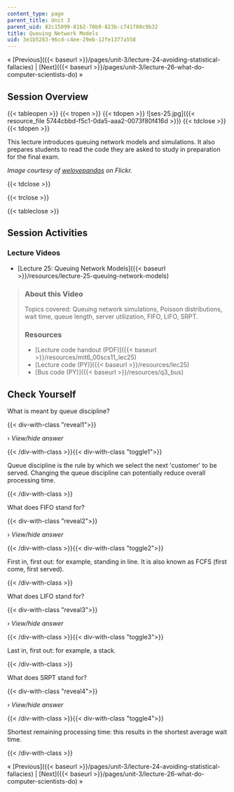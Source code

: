 ```yaml
---
content_type: page
parent_title: Unit 3
parent_uid: 82c15099-81b2-70b9-823b-c741f08c9b32
title: Queuing Network Models
uid: 3e1b5283-96cd-c4ee-29eb-12fe1377a558
---
```


« [Previous]({{< baseurl >}}/pages/unit-3/lecture-24-avoiding-statistical-fallacies) | [Next]({{< baseurl >}}/pages/unit-3/lecture-26-what-do-computer-scientists-do) »

Session Overview
----------------

{{< tableopen >}}
{{< tropen >}}
{{< tdopen >}}
![ses-25.jpg]({{< resource_file 5744cbbd-f5c1-0da5-aaa2-0073f80f416d >}})
{{< tdclose >}}
{{< tdopen >}}


This lecture introduces queuing network models and simulations. It also prepares students to read the code they are asked to study in preparation for the final exam.

_Image courtesy of [welovepandas](http://www.flickr.com/photos/welovepandas/314186274/) on Flickr._


{{< tdclose >}}

{{< trclose >}}

{{< tableclose >}}

Session Activities
------------------

### Lecture Videos

*   [Lecture 25: Queuing Network Models]({{< baseurl >}}/resources/lecture-25-queuing-network-models)

> ### About this Video
> 
> Topics covered: Queuing network simulations, Poisson distributions, wait time, queue length, server utilization, FIFO, LIFO, SRPT.
> 
> ### Resources
> 
> *   [Lecture code handout (PDF)]({{< baseurl >}}/resources/mit6_00scs11_lec25)
> *   [Lecture code (PY)]({{< baseurl >}}/resources/lec25)
> *   [Bus code (PY)]({{< baseurl >}}/resources/q3_bus)

Check Yourself
--------------

What is meant by queue discipline?

{{< div-with-class "reveal1">}}

› _View/hide answer_

{{< /div-with-class >}}{{< div-with-class "toggle1">}}

Queue discipline is the rule by which we select the next 'customer' to be served. Changing the queue discipline can potentially reduce overall processing time.

{{< /div-with-class >}}

What does FIFO stand for?

{{< div-with-class "reveal2">}}

› _View/hide answer_

{{< /div-with-class >}}{{< div-with-class "toggle2">}}

First in, first out: for example, standing in line. It is also known as FCFS (first come, first served).

{{< /div-with-class >}}

What does LIFO stand for?

{{< div-with-class "reveal3">}}

› _View/hide answer_

{{< /div-with-class >}}{{< div-with-class "toggle3">}}

Last in, first out: for example, a stack.

{{< /div-with-class >}}

What does SRPT stand for?

{{< div-with-class "reveal4">}}

› _View/hide answer_

{{< /div-with-class >}}{{< div-with-class "toggle4">}}

Shortest remaining processing time: this results in the shortest average wait time.

{{< /div-with-class >}}

« [Previous]({{< baseurl >}}/pages/unit-3/lecture-24-avoiding-statistical-fallacies) | [Next]({{< baseurl >}}/pages/unit-3/lecture-26-what-do-computer-scientists-do) »